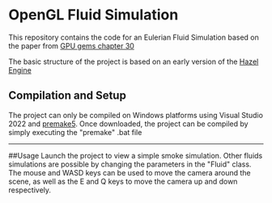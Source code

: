 # OpenGL Fluid Simulation

This repository contains the code for an Eulerian Fluid Simulation based on the paper from [GPU gems chapter 30](https://developer.nvidia.com/gpugems/gpugems3/part-v-physics-simulation/chapter-30-real-time-simulation-and-rendering-3d-fluids)

The basic structure of the project is based on an early version of the [Hazel Engine](https://github.com/TheCherno/Hazel)

## Compilation and Setup
The project can only be compiled on Windows platforms using Visual Studio 2022 and [premake5](https://premake.github.io/). Once downloaded, the project can be compiled by simply executing the "premake" .bat file

------------------------

##Usage
Launch the project to view a simple smoke simulation. Other fluids simulations are possible by changing the parameters in the "Fluid" class.
The mouse and WASD keys can be used to move the camera around the scene, as well as the E and Q keys to move the camera up and down respectively.
